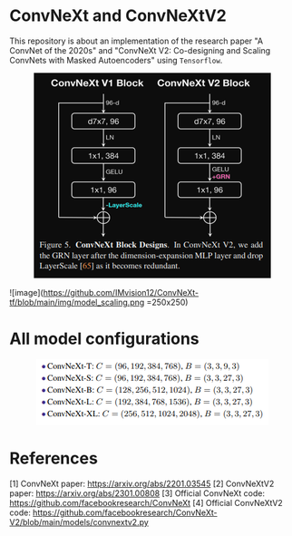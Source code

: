 # ConvNeXt and ConvNeXtV2

This repository is about an implementation of the research paper "A ConvNet of the 2020s" and "ConvNeXt V2: Co-designing and Scaling ConvNets with Masked Autoencoders" using `Tensorflow`.

<p align="center">
<img src="https://github.com/IMvision12/ConvNeXt-tf/blob/main/img/Capture.PNG"
class="right">
</p>

![image](https://github.com/IMvision12/ConvNeXt-tf/blob/main/img/model_scaling.png =250x250)


# All model configurations

<p align="center">
<img src="https://github.com/IMvision12/ConvNeXt-tf/blob/main/img/configurations.PNG"
class="center">
</p>

# References

[1] ConvNeXt paper: https://arxiv.org/abs/2201.03545
[2] ConvNeXtV2 paper: https://arxiv.org/abs/2301.00808
[3] Official ConvNeXt code: https://github.com/facebookresearch/ConvNeXt
[4] Official ConvNeXtV2 code: https://github.com/facebookresearch/ConvNeXt-V2/blob/main/models/convnextv2.py
